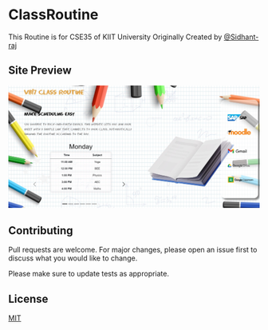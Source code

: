 # ClassRoutine
This Routine is for CSE35 of KIIT University Originally Created by [@Sidhant-raj](https://github.com/Sidhant-raj)

## Site Preview
![alt text](Style/site.jpg)

## Contributing
Pull requests are welcome. For major changes, please open an issue first to discuss what you would like to change.

Please make sure to update tests as appropriate.

## License
[MIT](https://choosealicense.com/licenses/mit/)

